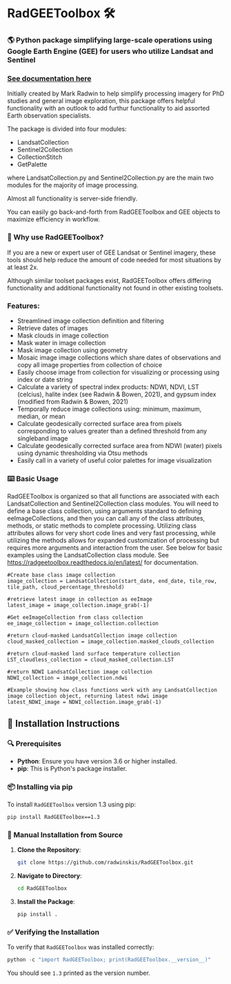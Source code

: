 # RadGEEToolbox 🛠️

### 🌎 Python package simplifying large-scale operations using Google Earth Engine (GEE) for users who utilize Landsat and Sentinel 

### [See documentation here](https://radgeetoolbox.readthedocs.io/en/latest/)

Initially created by Mark Radwin to help simplify processing imagery for PhD studies and general image exploration, this package offers helpful functionality with an outlook to add furthur functionality to aid assorted Earth observation specialists. 

The package is divided into four modules:
- LandsatCollection
- Sentinel2Collection
- CollectionStitch
- GetPalette


where LandsatCollection.py and Sentinel2Collection.py are the main two modules for the majority of image processing. 

Almost all functionality is server-side friendly.

You can easily go back-and-forth from RadGEEToolbox and GEE objects to maximize efficiency in workflow.

### 🤔 Why use RadGEEToolbox?

If you are a new or expert user of GEE Landsat or Sentinel imagery, these tools should help reduce the amount of code needed for most situations by at least 2x. 

Although similar toolset packages exist, RadGEEToolbox offers differing functionality and additional functionality not found in other existing toolsets. 

### Features:
- Streamlined image collection definition and filtering
- Retrieve dates of images
- Mask clouds in image collection
- Mask water in image collection
- Mask image collection using geometry
- Mosaic image image collections which share dates of observations and copy all image properties from collection of choice
- Easily choose image from collection for visualizing or processing using index or date string
- Calculate a variety of spectral index products: NDWI, NDVI, LST (celcius), halite index (see Radwin & Bowen, 2021), and gypsum index (modified from Radwin & Bowen, 2021)
- Temporally reduce image collections using: minimum, maximum, median, or mean
- Calculate geodesically corrected surface area from pixels corresponding to values greater than a defined threshold from any singleband image
- Calculate geodesically corrected surface area from NDWI (water) pixels using dynamic thresholding via Otsu methods
- Easily call in a variety of useful color palettes for image visualization

### ⌨️ Basic Usage
RadGEEToolbox is organized so that all functions are associated with each LandsatCollection and Sentinel2Collection class modules. You will need to define a base class collection, using arguments standard to defining eeImageCollections, and then you can call any of the class attributes, methods, or static methods to complete processing. Utilizing class attributes allows for very short code lines and very fast processing, while utilizing the methods allows for expanded customization of processing but requires more arguments and interaction from the user. See below for basic examples using the LandsatCollection class module. See https://radgeetoolbox.readthedocs.io/en/latest/ for documentation.
```
#Create base class image collection
image_collection = LandsatCollection(start_date, end_date, tile_row, tile_path, cloud_percentage_threshold)

#retrieve latest image in collection as eeImage
latest_image = image_collection.image_grab(-1) 

#Get eeImageCollection from class collection
ee_image_collection = image_collection.collection 

#return cloud-masked LandsatCollection image collection
cloud_masked_collection = image_collection.masked_clouds_collection 

#return cloud-masked land surface temperature collection
LST_cloudless_collection = cloud_masked_collection.LST 

#return NDWI LandsatCollection image collection
NDWI_collection = image_collection.ndwi 

#Example showing how class functions work with any LandsatCollection image collection object, returning latest ndwi image
latest_NDWI_image = NDWI_collection.image_grab(-1) 
```



## 🚀 Installation Instructions

### 🔍 Prerequisites

- **Python**: Ensure you have version 3.6 or higher installed.
- **pip**: This is Python's package installer. 

### 📦 Installing via pip

To install `RadGEEToolbox` version 1.3 using pip:

```bash
pip install RadGEEToolbox==1.3
```

### 🔧 Manual Installation from Source

1. **Clone the Repository**: 
   ```bash
   git clone https://github.com/radwinskis/RadGEEToolbox.git
   ```

2. **Navigate to Directory**: 
   ```bash
   cd RadGEEToolbox
   ```

3. **Install the Package**:
   ```bash
   pip install .
   ```

### ✅ Verifying the Installation

To verify that `RadGEEToolbox` was installed correctly:

```python
python -c "import RadGEEToolbox; print(RadGEEToolbox.__version__)"
```

You should see `1.3` printed as the version number.
